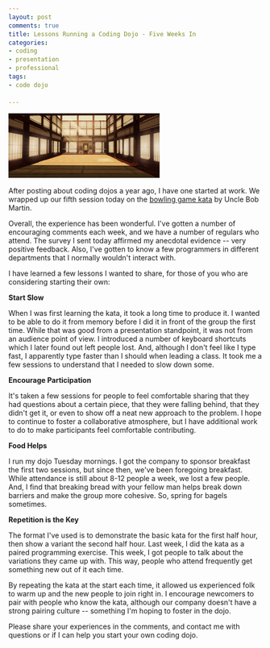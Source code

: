 ```yaml
---
layout: post
comments: true
title: Lessons Running a Coding Dojo - Five Weeks In
categories:
- coding
- presentation
- professional
tags:
- code dojo

---
```

![dojo](/assets/dojo-300x128.jpg)

After posting about coding dojos
 a year ago, I have one started at work. We wrapped up our fifth session today on the [bowling game kata](http://butunclebob.com/ArticleS.UncleBob.TheBowlingGameKata) by Uncle Bob Martin.

Overall, the experience has been wonderful. I've gotten a number of encouraging comments each week, and we have a number of regulars who attend. The survey I sent today affirmed my anecdotal evidence -- very positive feedback. Also, I've gotten to know a few programmers in different departments that I normally wouldn't interact with.

I have learned a few lessons I wanted to share, for those of you who are considering starting their own:

**Start Slow**

When I was first learning the kata, it took a long time to produce it. I wanted to be able to do it from memory before I did it in front of the group the first time. While that was good from a presentation standpoint, it was not from an audience point of view. I introduced a number of keyboard shortcuts which I later found out left people lost. And, although I don't feel like I type fast, I apparently type faster than I should when leading a class. It took me a few sessions to understand that I needed to slow down some.

**Encourage Participation**

It's taken a few sessions for people to feel comfortable sharing that they had questions about a certain piece, that they were falling behind, that they didn't get it, or even to show off a neat new approach to the problem. I hope to continue to foster a collaborative atmosphere, but I have additional work to do to make participants feel comfortable contributing.

**Food Helps**

I run my dojo Tuesday mornings. I got the company to sponsor breakfast the first two sessions, but since then, we've been foregoing breakfast. While attendance is still about 8-12 people a week, we lost a few people. And, I find that breaking bread with your fellow man helps break down barriers and make the group more cohesive. So, spring for bagels sometimes.

**Repetition is the Key**

The format I've used is to demonstrate the basic kata for the first half hour, then show a variant the second half hour. Last week, I did the kata as a paired programming exercise. This week, I got people to talk about the variations they came up with. This way, people who attend frequently get something new out of it each time.

By repeating the kata at the start each time, it allowed us experienced folk to warm up and the new people to join right in. I encourage newcomers to pair with people who know the kata, although our company doesn't have a strong pairing culture -- something I'm hoping to foster in the dojo.

Please share your experiences in the comments, and contact me with questions or if I can help you start your own coding dojo.
